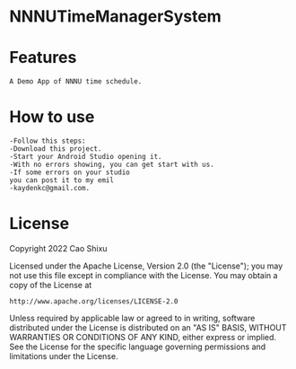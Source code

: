 # NNNUTimeManagerSystem

Features
========
    A Demo App of NNNU time schedule.
How to use
==========
    -Follow this steps:
    -Download this project.
    -Start your Android Studio opening it.
    -With no errors showing, you can get start with us.
    -If some errors on your studio
    you can post it to my emil
    -kaydenkc@gmail.com.

License
=======
Copyright 2022 Cao Shixu

Licensed under the Apache License, Version 2.0 (the "License");
you may not use this file except in compliance with the License.
You may obtain a copy of the License at

    http://www.apache.org/licenses/LICENSE-2.0

Unless required by applicable law or agreed to in writing, software
distributed under the License is distributed on an "AS IS" BASIS,
WITHOUT WARRANTIES OR CONDITIONS OF ANY KIND, either express or implied.
See the License for the specific language governing permissions and
limitations under the License.
